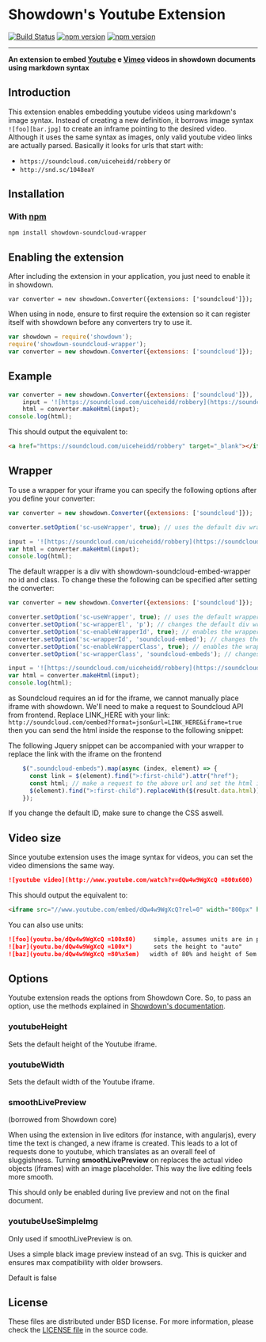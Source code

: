 Showdown's Youtube Extension
==========================

[![Build Status](https://travis-ci.org/showdownjs/youtube-extension.svg)](https://travis-ci.org/showdownjs/youtube-extension) [![npm version](https://badge.fury.io/js/showdown-youtube.svg)](http://badge.fury.io/js/showdown-youtube) [![npm version](https://badge.fury.io/bo/showdown-youtube.svg)](http://badge.fury.io/bo/showdown-youtube)

------

**An extension to embed [Youtube](http://youtube.com/) e [Vimeo](http://www.vimeo.com/) videos in showdown documents using markdown syntax**

## Introduction

This extension enables embedding youtube videos using markdown's image syntax. Instead of creating a new definition,
it borrows image syntax `![foo][bar.jpg]` to create an inframe pointing to the desired video.
Although it uses the same syntax as images, only valid youtube video links are actually parsed.
Basically it looks for urls that start with:
 - `https://soundcloud.com/uiceheidd/robbery` or
 - `http://snd.sc/1048eaY`

## Installation

### With [npm](http://npmjs.org)

    npm install showdown-soundcloud-wrapper

## Enabling the extension

After including the extension in your application, you just need to enable it in showdown.

    var converter = new showdown.Converter({extensions: ['soundcloud']});

When using in node, ensure to first require the extension so it can register itself with showdown before any converters try to use it.

```javascript
var showdown = require('showdown');
require('showdown-soundcloud-wrapper');
var converter = new showdown.Converter({extensions: ['soundcloud']});
```

## Example

```javascript
var converter = new showdown.Converter({extensions: ['soundcloud']}),
    input = '![https://soundcloud.com/uiceheidd/robbery](https://soundcloud.com/uiceheidd/robbery)';
    html = converter.makeHtml(input);
console.log(html);
```

This should output the equivalent to:

```html
<a href="https://soundcloud.com/uiceheidd/robbery" target="_blank"></iframe>
```

## Wrapper
To use a wrapper for your iframe you can specify the following options after you define your converter:
```javascript
var converter = new showdown.Converter({extensions: ['soundcloud']});

converter.setOption('sc-useWrapper', true); // uses the default div wrapper

input = '![https://soundcloud.com/uiceheidd/robbery](https://soundcloud.com/uiceheidd/robbery)';
var html = converter.makeHtml(input);
console.log(html);
```
The default wrapper is a div with showdown-soundcloud-embed-wrapper no id and class. To change these the following can be specified after setting the converter:
```javascript
var converter = new showdown.Converter({extensions: ['soundcloud']});

converter.setOption('sc-useWrapper', true); // uses the default wrapper
converter.setOption('sc-wrapperEl', 'p'); // changes the default div wrapper to a paragraph
converter.setOption('sc-enableWrapperId', true); // enables the wrapper to have a custom Id
converter.setOption('sc-wrapperId', 'soundcloud-embed'); // changes the default showdown-soundcloud-embed-wrapper id to soundcloud-embed
converter.setOption('sc-enableWrapperClass', true); // enables the wrapper to have a custom class
converter.setOption('sc-wrapperClass', 'soundcloud-embeds'); // changes the default showdown-soundcloud-embed-wrapper id to soundcloud-embeds

input = '![https://soundcloud.com/uiceheidd/robbery](https://soundcloud.com/uiceheidd/robbery)';
var html = converter.makeHtml(input);
console.log(html);
```
as Soundcloud requires an id for the iframe, we cannot manually place iframe with showdown. We'll need to make a request to Soundcloud API from frontend. Replace LINK_HERE with your link:
`http://soundcloud.com/oembed?format=json&url=LINK_HERE&iframe=true`
then you can send the html inside the response to the following snippet:

The following Jquery snippet can be accompanied with your wrapper to replace the link with the iframe on the frontend
```javascript
    $(".soundcloud-embeds").map(async (index, element) => {
      const link = $(element).find(">:first-child").attr("href");
      const html; // make a request to the above url and set the html in the response to a variable then replace it with the below code.
      $(element).find(">:first-child").replaceWith($(result.data.html));
    });
```
If you change the default ID, make sure to change the CSS aswell.

## Video size

Since youtube extension uses the image syntax for videos, you can set the video dimensions the same way.

```md
![youtube video](http://www.youtube.com/watch?v=dQw4w9WgXcQ =800x600)
```

This should output the equivalent to:

```html
<iframe src="//www.youtube.com/embed/dQw4w9WgXcQ?rel=0" width="800px" height="600px" frameborder="0" allowfullscreen></iframe>
```

You can also use units:

```md
![foo](youtu.be/dQw4w9WgXcQ =100x80)     simple, assumes units are in px
![bar](youtu.be/dQw4w9WgXcQ =100x*)      sets the height to "auto"
![baz](youtu.be/dQw4w9WgXcQ =80%x5em)   width of 80% and height of 5em
```



## Options

Youtube extension reads the options from Showdown Core. So, to pass an option, use the methods explained in
[Showdown's documentation](https://github.com/showdownjs/showdown#setting-options).


### youtubeHeight
Sets the default height of the Youtube iframe.


### youtubeWidth
Sets the default width of the Youtube iframe.


### smoothLivePreview

(borrowed from Showdown core)

When using the extension in live editors (for instance, with angularjs), every time the text is changed, a new iframe is created.
This leads to a lot of requests done to youtube, which translates as an overall feel of sluggishness.
Turning **smoothLivePreview** on replaces the actual video objects (iframes) with an image placeholder. This way the live editing
feels more smooth.

This should only be enabled during live preview and not on the final document.


### youtubeUseSimpleImg
Only used if smoothLivePreview is on.

Uses a simple black image preview instead of an svg. This is quicker and ensures max compatibility with older browsers.

Default is false


## License
These files are distributed under BSD license. For more information,
please check the [LICENSE file](https://github.com/showdownjs/youtube-extension/blob/master/LICENSE) in the source code.
